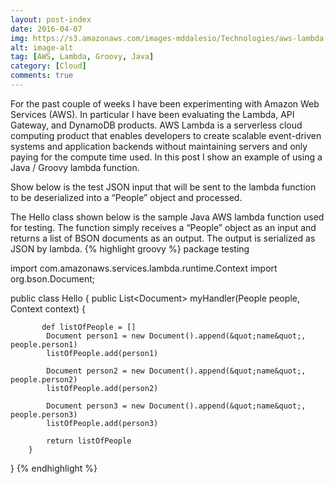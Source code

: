 ```yaml
---
layout: post-index
date: 2016-04-07
img: https://s3.amazonaws.com/images-mddalesio/Technologies/aws-lambda.jpg
alt: image-alt
tag: [AWS, Lambda, Groovy, Java]
category: [Cloud]
comments: true
---
```

For the past couple of weeks I have been experimenting with Amazon Web Services (AWS). In particular I have been evaluating the Lambda, API Gateway, and DynamoDB products. AWS Lambda is a serverless cloud computing product that enables developers to create scalable event-driven systems and application backends without maintaining servers and only paying for the compute time used. In this post I show an example of using a Java / Groovy lambda function.


Show below is the test JSON input that will be sent to the lambda function to be deserialized into a “People” object and processed.


The Hello class shown below is the sample  Java AWS lambda function used for testing. The function simply receives a “People” object as an input and returns a list of BSON documents as an output. The output is serialized as JSON by lambda.
{% highlight groovy %}
package testing
 
import com.amazonaws.services.lambda.runtime.Context
import org.bson.Document;
 
public class Hello {
        public List&lt;Document&gt; myHandler(People people, Context context) {
 
           def listOfPeople = []
            Document person1 = new Document().append(&quot;name&quot;, people.person1)
            listOfPeople.add(person1)
 
            Document person2 = new Document().append(&quot;name&quot;, people.person2)
            listOfPeople.add(person2)
 
            Document person3 = new Document().append(&quot;name&quot;, people.person3)
            listOfPeople.add(person3)
 
            return listOfPeople
        }
 
}
{% endhighlight %}